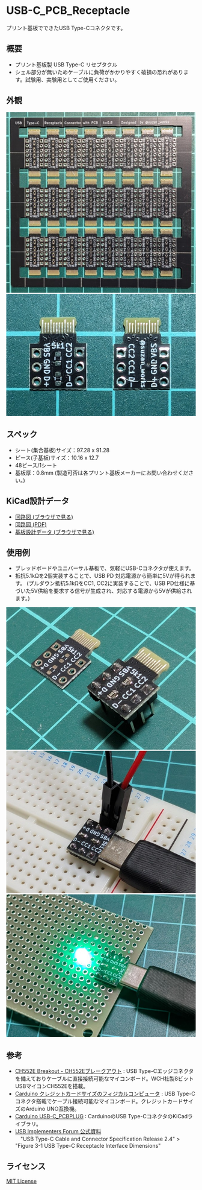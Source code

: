 # USB-C_PCB_Receptacle

プリント基板でできたUSB Type-Cコネクタです。

## 概要
- プリント基板製 USB Type-C リセプタクル
- シェル部分が無いためケーブルに負荷がかかりやすく破損の恐れがあります。試験用、実験用としてご使用ください。

## 外観
![基板全体](/images/pcb-sheet.jpg)
![子基板表面裏面](/images/pcb-piece.jpg)

## スペック
- シート(集合基板)サイズ：97.28 x 91.28
- ピース(子基板)サイズ：10.16 x 12.7
- 48ピース/1シート
- 基板厚：0.8mm (製造可否は各プリント基板メーカーにお問い合わせください。)

## KiCad設計データ
- [回路図 (ブラウザで見る)](https://kicanvas.org/?github=https%3A%2F%2Fgithub.com%2Fsuzan-works%2FUSB-C_PCB_Receptacle%2Fblob%2Fmain%2Fkicad%2FUSB-C_PCB_Receptacle.kicad_sch)
- [回路図 (PDF)](/kicad/USB-C_PCB_Receptacle.pdf)
- [基板設計データ (ブラウザで見る)](https://kicanvas.org/?github=https%3A%2F%2Fgithub.com%2Fsuzan-works%2FUSB-C_PCB_Receptacle%2Fblob%2Fmain%2Fkicad%2FUSB-C_PCB_Receptacle.kicad_pcb)

## 使用例
- ブレッドボードやユニバーサル基板で、気軽にUSB-Cコネクタが使えます。
- 抵抗5.1kΩを2個実装することで、USB PD 対応電源から簡単に5Vが得られます。
(プルダウン抵抗5.1kΩをCC1, CC2に実装することで、USB PD仕様に基づいた5V供給を要求する信号が生成され、対応する電源から5Vが供給されます。)

![使用例1](/images/usage-example-1.jpg)
![使用例2](/images/usage-example-2.jpg)
![使用例3](/images/usage-example-3.jpg)

## 参考
- [CH552E Breakout - CH552Eブレークアウト](https://www.switch-science.com/products/8911) : USB Type-Cエッジコネクタを備えておりケーブルに直接接続可能なマイコンボード。WCH社製8ビットUSBマイコンCH552Eを搭載。
- [Carduino クレジットカードサイズのフィジカルコンピュータ](https://bit-trade-one.co.jp/adakcadu/) : USB Type-Cコネクタ搭載でケーブル接続可能なマイコンボード。クレジットカードサイズのArduino UNO互換機。
- [Carduino USB-C_PCBPLUG](https://github.com/akita11/Carduino/blob/master/Carduino_v41.pretty/USB-C_PCBPLUG.kicad_mod) : CarduinoのUSB Type-CコネクタのKiCadライブラリ。
- [USB Implementers Forum 公式資料](https://www.usb.org/documents)  
　"USB Type-C Cable and Connector Specification Release 2.4" > "Figure 3-1 USB Type-C Receptacle Interface Dimensions"

## ライセンス
[MIT License](https://opensource.org/licenses/MIT)
